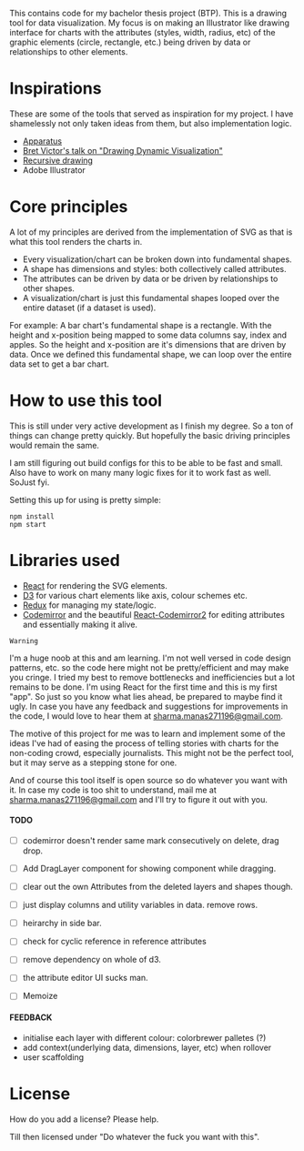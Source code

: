 This contains code for my bachelor thesis project (BTP). This is a drawing tool for data visualization. My focus is on making an Illustrator like drawing interface for charts with the attributes (styles, width, radius, etc) of the graphic elements (circle, rectangle, etc.) being driven by data or relationships to other elements.

# Inspirations
These are some of the tools that served as inspiration for my project. I have shamelessly not only taken ideas from them, but also implementation logic.

  - [Apparatus](http://aprt.us/)
  - [Bret Victor's talk on "Drawing Dynamic Visualization"](http://worrydream.com/DrawingDynamicVisualizationsTalkAddendum/)
  - [Recursive drawing](http://recursivedrawing.com/)
  - Adobe Illustrator

# Core principles
A lot of my principles are derived from the implementation of SVG as that is what this tool renders the charts in.
- Every visualization/chart can be broken down into fundamental shapes.
- A shape has dimensions and styles: both collectively called attributes.
- The attributes can be driven by data or be driven by relationships to other shapes.
- A visualization/chart is just this fundamental shapes looped over the entire dataset (if a dataset is used).

For example: A bar chart's fundamental shape is a rectangle. With the height and x-position being mapped to some data columns say, index and apples. So the height and x-position are it's dimensions that are driven by data. Once we defined this fundamental shape, we can loop over the entire data set to get a bar chart.

# How to use this tool
This is still under very active development as I finish my degree. So a ton of things can change pretty quickly. But hopefully the basic driving principles would remain the same.

I am still figuring out build configs for this to be able to be fast and small. Also have to work on many many logic fixes for it to work fast as well. SoJust fyi.

Setting this up for using is pretty simple:
```
npm install
npm start
```

# Libraries used
- [React](https://github.com/facebook/react/) for rendering the SVG elements.
- [D3](https://github.com/d3/d3) for various chart elements like axis, colour schemes etc.
- [Redux](https://github.com/reactjs/react-redux/) for managing my state/logic.
- [Codemirror](https://github.com/codemirror/codemirror) and the beautiful [React-Codemirror2](https://github.com/scniro/react-codemirror2) for editing attributes and essentially making it alive.

` Warning `

I'm a huge noob at this and am learning. I'm not well versed in code design patterns, etc. so the code here might not be pretty/efficient and may make you cringe. I tried my best to remove bottlenecks and inefficiencies but a lot remains to be done. I'm using React for the first time and this is my first "app". So just so you know what lies ahead, be prepared to maybe find it ugly. In case you have any feedback and suggestions for improvements in the code, I would love to hear them at sharma.manas271196@gmail.com.

The motive of this project for me was to learn and implement some of the ideas I've had of easing the process of telling stories with charts for the non-coding crowd, especially journalists. This might not be the perfect tool, but it may serve as a stepping stone for one.

And of course this tool itself is open source so do whatever you want with it. In case my code is too shit to understand, mail me at sharma.manas271196@gmail.com and I'll try to figure it out with you.

#### TODO
- [ ]  codemirror doesn't render same mark consecutively on delete, drag drop.
- [ ]  Add DragLayer component for showing component while dragging.
- [ ]  clear out the own Attributes from the deleted layers and shapes though.
- [ ] just display columns and utility variables in data. remove rows.
- [ ] heirarchy in side bar.
- [ ] check for cyclic reference in reference attributes
- [ ] remove dependency on whole of d3.
- [ ] the attribute editor UI sucks man.
- [ ] Memoize


#### FEEDBACK
- initialise each layer with different colour: colorbrewer palletes (?)
- add context(underlying data, dimensions, layer, etc) when rollover
- user scaffolding

# License

How do you add a license? Please help.

Till then licensed under "Do whatever the fuck you want with this".
